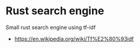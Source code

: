 # Rust search engine

Small rust search engine using tf-idf
- https://en.wikipedia.org/wiki/Tf%E2%80%93idf
